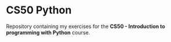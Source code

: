 # CS50 Python
Repository containing my exercises for the **CS50 - Introduction to programming with Python** course.
